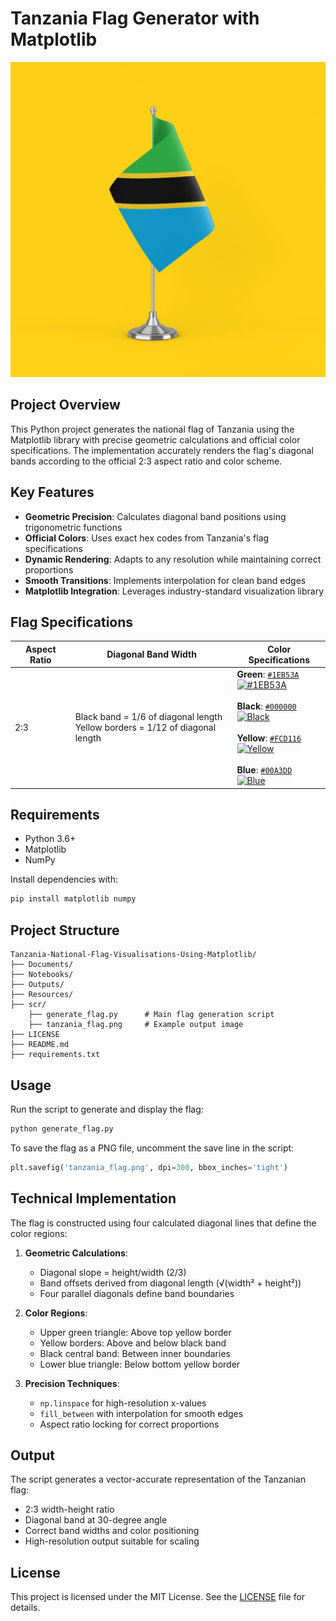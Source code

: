 # Tanzania Flag Generator with Matplotlib

![Tanzania Flag](Resources/TZ.jpg)

## Project Overview
This Python project generates the national flag of Tanzania using the Matplotlib library with precise geometric calculations and official color specifications. The implementation accurately renders the flag's diagonal bands according to the official 2:3 aspect ratio and color scheme.

## Key Features
- **Geometric Precision**: Calculates diagonal band positions using trigonometric functions
- **Official Colors**: Uses exact hex codes from Tanzania's flag specifications
- **Dynamic Rendering**: Adapts to any resolution while maintaining correct proportions
- **Smooth Transitions**: Implements interpolation for clean band edges
- **Matplotlib Integration**: Leverages industry-standard visualization library

## Flag Specifications
| Aspect Ratio | Diagonal Band Width | Color Specifications |
|-------------|---------------------|----------------------|
| 2:3 | Black band = 1/6 of diagonal length<br>Yellow borders = 1/12 of diagonal length | **Green**: [`#1EB53A`](https://www.schemecolor.com/tanzania-flag-colors.php) <br> [![#1EB53A](https://img.shields.io/badge/Green-%231EB53A?style=for-the-badge&link=https://www.schemecolor.com/tanzania-flag-colors.php)](https://www.schemecolor.com/tanzania-flag-colors.php) <br><br> **Black**: [`#000000`](https://www.schemecolor.com/tanzania-flag-colors.php) <br> [![Black](https://img.shields.io/badge/Black-%23000000?style=for-the-badge&link=https://www.schemecolor.com/tanzania-flag-colors.php)](https://www.schemecolor.com/tanzania-flag-colors.php) <br><br> **Yellow**: [`#FCD116`](https://www.schemecolor.com/tanzania-flag-colors.php) <br> [![Yellow](https://img.shields.io/badge/Yellow-%23FCD116?style=for-the-badge&link=https://www.schemecolor.com/tanzania-flag-colors.php)](https://www.schemecolor.com/tanzania-flag-colors.php) <br><br> **Blue**: [`#00A3DD`](https://www.schemecolor.com/tanzania-flag-colors.php) <br> [![Blue](https://img.shields.io/badge/Blue-%2300A3DD?style=for-the-badge&link=https://www.schemecolor.com/tanzania-flag-colors.php)](https://www.schemecolor.com/tanzania-flag-colors.php) |


## Requirements
- Python 3.6+
- Matplotlib
- NumPy

Install dependencies with:
```bash
pip install matplotlib numpy
```

## Project Structure

```
Tanzania-National-Flag-Visualisations-Using-Matplotlib/
├── Documents/
├── Notebooks/
├── Outputs/
├── Resources/
├── scr/
    ├── generate_flag.py      # Main flag generation script
    ├── tanzania_flag.png     # Example output image
├── LICENSE
├── README.md
├── requirements.txt
```

## Usage
Run the script to generate and display the flag:
```bash
python generate_flag.py
```

To save the flag as a PNG file, uncomment the save line in the script:
```python
plt.savefig('tanzania_flag.png', dpi=300, bbox_inches='tight')
```

## Technical Implementation
The flag is constructed using four calculated diagonal lines that define the color regions:

1. **Geometric Calculations**:
   - Diagonal slope = height/width (2/3)
   - Band offsets derived from diagonal length (√(width² + height²))
   - Four parallel diagonals define band boundaries

2. **Color Regions**:
   - Upper green triangle: Above top yellow border
   - Yellow borders: Above and below black band
   - Black central band: Between inner boundaries
   - Lower blue triangle: Below bottom yellow border

3. **Precision Techniques**:
   - `np.linspace` for high-resolution x-values
   - `fill_between` with interpolation for smooth edges
   - Aspect ratio locking for correct proportions

## Output
The script generates a vector-accurate representation of the Tanzanian flag:
- 2:3 width-height ratio
- Diagonal band at 30-degree angle
- Correct band widths and color positioning
- High-resolution output suitable for scaling

## License
This project is licensed under the MIT License. See the [LICENSE](LICENSE) file for details.
